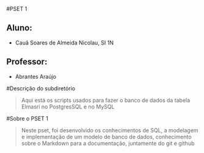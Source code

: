 #PSET 1

## Aluno:

- Cauã Soares de Almeida Nicolau, SI 1N

## Professor:

- Abrantes Araújo

#Descrição do subdiretório

  > Aqui está os scripts usados para fazer o banco de dados da tabela Elmasri no PostgresSQL e no MySQL

#Sobre o PSET 1

> Neste pset, foi desenvolvido os conhecimentos de SQL, a modelagem e implementação
> de um modelo de banco de dados, conhecimento sobre o Markdown para a documentação,
> juntamente do git e github
